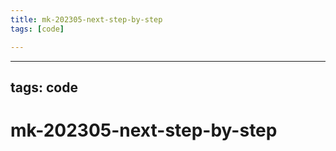 ```yaml
---
title: mk-202305-next-step-by-step
tags: [code]

---
```


---
tags: code
---
# mk-202305-next-step-by-step